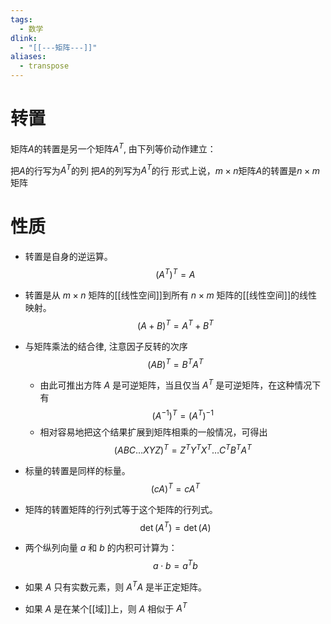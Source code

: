 ```yaml
---
tags:
  - 数学
dlink:
  - "[[---矩阵---]]"
aliases:
  - transpose
---
```

# 转置
矩阵$A$的转置是另一个矩阵$A^T$, 由下列等价动作建立：

把$A$的行写为$A^T$的列
把$A$的列写为$A^T$的行
形式上说，$m × n$矩阵$A$的转置是$n × m$矩阵

# 性质

- 转置是自身的逆运算。$$(A^T)^T = A$$
- 转置是从 $m \times n$ 矩阵的[[线性空间]]到所有 $n \times m$ 矩阵的[[线性空间]]的线性映射。$$(A + B)^T = A^T + B^T$$
- 与矩阵乘法的结合律, 注意因子反转的次序$$(AB)^T = B^T A^T$$
	- 由此可推出方阵 $A$ 是可逆矩阵，当且仅当 $A^T$ 是可逆矩阵，在这种情况下有 $$(A^{-1})^T = (A^T)^{-1}$$
	- 相对容易地把这个结果扩展到矩阵相乘的一般情况，可得出 $$(ABC \ldots XYZ)^T = Z^T Y^T X^T \ldots C^T B^T A^T$$

- 标量的转置是同样的标量。$$(cA)^T = cA^T$$

- 矩阵的转置矩阵的行列式等于这个矩阵的行列式。
$$\det(A^T) = \det(A)$$
- 两个纵列向量 $a$ 和 $b$ 的内积可计算为：$$a \cdot b = a^T b$$
- 如果 $A$ 只有实数元素，则 $A^T A$ 是半正定矩阵。
- 如果 $A$ 是在某个[[域]]上，则 $A$ 相似于 $A^T$
